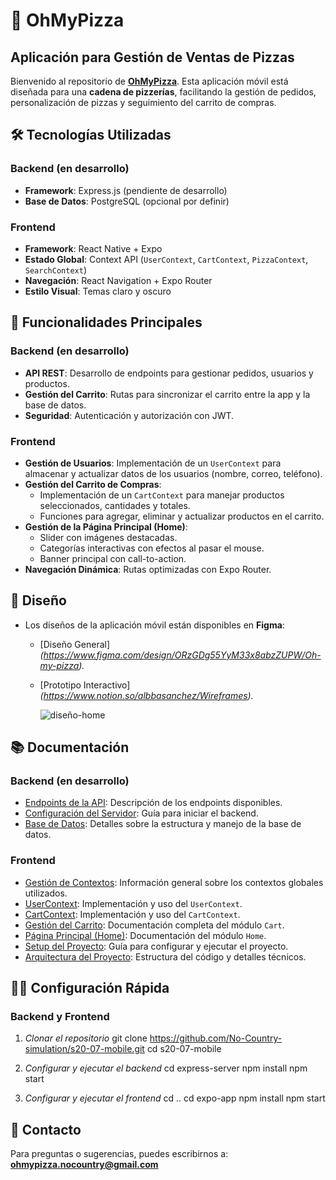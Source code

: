# 🍕 OhMyPizza
## Aplicación para Gestión de Ventas de Pizzas

Bienvenido al repositorio de **[OhMyPizza](https://github.com/No-Country-simulation/s20-07-mobile)**. Esta aplicación móvil está diseñada para una **cadena de pizzerías**, facilitando la gestión de pedidos, personalización de pizzas y seguimiento del carrito de compras.

## 🛠️ Tecnologías Utilizadas

### **Backend** (en desarrollo)
- **Framework**: Express.js (pendiente de desarrollo)
- **Base de Datos**: PostgreSQL (opcional por definir)

### **Frontend**
- **Framework**: React Native + Expo
- **Estado Global**: Context API (`UserContext`, `CartContext`, `PizzaContext`, `SearchContext`)
- **Navegación**: React Navigation + Expo Router
- **Estilo Visual**: Temas claro y oscuro


## 🚀 Funcionalidades Principales
  ### **Backend** (en desarrollo)
- **API REST**: Desarrollo de endpoints para gestionar pedidos, usuarios y productos.
- **Gestión del Carrito**: Rutas para sincronizar el carrito entre la app y la base de datos.
- **Seguridad**: Autenticación y autorización con JWT.


### **Frontend**
- **Gestión de Usuarios**: Implementación de un `UserContext` para almacenar y actualizar datos de los usuarios (nombre, correo, teléfono).
- **Gestión del Carrito de Compras**:
  - Implementación de un `CartContext` para manejar productos seleccionados, cantidades y totales.
  - Funciones para agregar, eliminar y actualizar productos en el carrito.
- **Gestión de la Página Principal (Home)**:
  - Slider con imágenes destacadas.
  - Categorías interactivas con efectos al pasar el mouse.
  - Banner principal con call-to-action.
- **Navegación Dinámica**: Rutas optimizadas con Expo Router.

## 🎨 Diseño
- Los diseños de la aplicación móvil están disponibles en **Figma**:
  - [Diseño General]*(https://www.figma.com/design/ORzGDg55YyM33x8abzZUPW/Oh-my-pizza).*
  - [Prototipo Interactivo]*(https://www.notion.so/albbasanchez/Wireframes).*

    ![diseño-home](https://github.com/user-attachments/assets/24023287-479c-46c8-bbc9-b03abb8ffef6)

## 📚 Documentación

### **Backend** (en desarrollo)
- [Endpoints de la API](./docs/api.md): Descripción de los endpoints disponibles.
- [Configuración del Servidor](./docs/server-setup.md): Guía para iniciar el backend.
- [Base de Datos](./docs/database.md): Detalles sobre la estructura y manejo de la base de datos.

### **Frontend**
- [Gestión de Contextos](./docs/context.md): Información general sobre los contextos globales utilizados.
- [UserContext](./docs/user-context.md): Implementación y uso del `UserContext`.
- [CartContext](./docs/cart-context.md): Implementación y uso del `CartContext`.
- [Gestión del Carrito](./docs/cart.md): Documentación completa del módulo `Cart`.
- [Página Principal (Home)](./docs/home.md): Documentación del módulo `Home`.
- [Setup del Proyecto](./docs/setup.md): Guía para configurar y ejecutar el proyecto.
- [Arquitectura del Proyecto](./docs/architecture.md): Estructura del código y detalles técnicos.

## 🧑‍💻 Configuración Rápida

### **Backend y Frontend**
1. *Clonar el repositorio*
git clone https://github.com/No-Country-simulation/s20-07-mobile.git
cd s20-07-mobile

2. *Configurar y ejecutar el backend*
cd express-server
npm install
npm start

3. *Configurar y ejecutar el frontend*
cd ..
cd expo-app
npm install
npm start

## 📧 Contacto
Para preguntas o sugerencias, puedes escribirnos a: **ohmypizza.nocountry@gmail.com**

